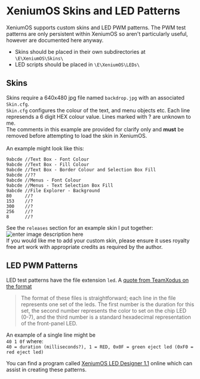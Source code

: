 # XeniumOS Skins and LED Patterns
XeniumOS supports custom skins and LED PWM patterns. The PWM test patterns are only persistent within XeniumOS so aren't particularly useful, however are documented here anyway.
 * Skins should be placed in their own subdirectories at `\E\XeniumOS\Skins\`
 * LED scripts should be placed in `\E\XeniumOS\LEDs\`

## Skins
Skins require a 640x480 jpg file named `backdrop.jpg` with an associated `Skin.cfg`.  
`Skin.cfg` configures the colour of the text, and menu objects etc. Each line represends a 6 digit HEX colour value. Lines marked with ? are unknown to me.  
The comments in this example are provided for clarify only and **must** be removed before attempting to load the skin in XeniumOS.<br><br>
An example might look like this:


```
9abcde //Text Box - Font Colour
9abcde //Text Box - Fill Colour
9abcde //Text Box - Border Colour and Selection Box Fill
9abcde //??
9abcde //Menus - Font Colour
9abcde //Menus - Text Selection Box Fill
9abcde //File Explorer - Background
80     //?
153    //?
300    //?
256    //?
8      //?

```
 See the `releases` section for an example skin I put together:
 ![enter image description here](https://github.com/Ryzee119/OpenXenium/blob/master/Images/skin_sample.jpg?raw=true)  
If you would like me to add your custom skin, please ensure it uses royalty free art work with appropriate credits as required by the author.
## LED PWM Patterns
LED test patterns have the file extension `led`.
A [quote from TeamXodus on the format](https://www.xbox-hq.com/html/article1577.html)

> The format of these files is straightforward; each line in the file represents one set of the leds. The first number is the duration for this set, the second number represents the color to set on the chip LED (0-7), and the third number is a standard hexadecimal representation of the front-panel LED.

An example of a single line might be  
`40 1 0f` where:  
`40 = duration (milliseconds?), 1 = RED, 0x0F = green eject led (0xF0 = red eject led)`

You can find a program called [XeniumOS LED Designer 1.1](https://www.xbox-hq.com/html/downloadview-details-953-XeniumOS_LED_Designer_v1.1.html) online which can assist in creating these patterns.